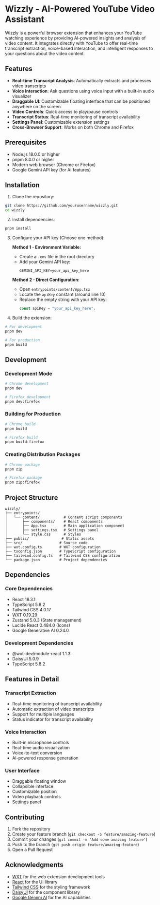 # Wizzly - AI-Powered YouTube Video Assistant

Wizzly is a powerful browser extension that enhances your YouTube watching experience by providing AI-powered insights and analysis of video content. It integrates directly with YouTube to offer real-time transcript extraction, voice-based interaction, and intelligent responses to your questions about the video content.

## Features

- **Real-time Transcript Analysis**: Automatically extracts and processes video transcripts
- **Voice Interaction**: Ask questions using voice input with a built-in audio visualizer
- **Draggable UI**: Customizable floating interface that can be positioned anywhere on the screen
- **Video Controls**: Quick access to play/pause controls
- **Transcript Status**: Real-time monitoring of transcript availability
- **Settings Panel**: Customizable extension settings
- **Cross-Browser Support**: Works on both Chrome and Firefox

## Prerequisites

- Node.js 18.0.0 or higher
- pnpm 8.0.0 or higher
- Modern web browser (Chrome or Firefox)
- Google Gemini API key (for AI features)

## Installation

1. Clone the repository:
```bash
git clone https://github.com/yourusername/wizzly.git
cd wizzly
```

2. Install dependencies:
```bash
pnpm install
```

3. Configure your API key (Choose one method):

   **Method 1 - Environment Variable:**
   - Create a `.env` file in the root directory
   - Add your Gemini API key:
     ```
     GEMINI_API_KEY=your_api_key_here
     ```

   **Method 2 - Direct Configuration:**
   - Open `entrypoints/content/App.tsx`
   - Locate the `apiKey` constant (around line 10)
   - Replace the empty string with your API key:
     ```typescript
     const apiKey = "your_api_key_here";
     ```

4. Build the extension:
```bash
# For development
pnpm dev

# For production
pnpm build
```

## Development

### Development Mode

```bash
# Chrome development
pnpm dev

# Firefox development
pnpm dev:firefox
```

### Building for Production

```bash
# Chrome build
pnpm build

# Firefox build
pnpm build:firefox
```

### Creating Distribution Packages

```bash
# Chrome package
pnpm zip

# Firefox package
pnpm zip:firefox
```

## Project Structure

```
wizzly/
├── entrypoints/
│   └── content/           # Content script components
│       ├── components/    # React components
│       ├── App.tsx        # Main application component
│       ├── settings.tsx   # Settings panel
│       └── style.css      # Styles
├── public/               # Static assets
├── src/                 # Source code
├── wxt.config.ts        # WXT configuration
├── tsconfig.json        # TypeScript configuration
├── tailwind.config.ts   # Tailwind CSS configuration
└── package.json         # Project dependencies
```

## Dependencies

### Core Dependencies
- React 18.3.1
- TypeScript 5.8.2
- Tailwind CSS 4.0.17
- WXT 0.19.29
- Zustand 5.0.3 (State management)
- Lucide React 0.484.0 (Icons)
- Google Generative AI 0.24.0

### Development Dependencies
- @wxt-dev/module-react 1.1.3
- DaisyUI 5.0.9
- TypeScript 5.8.2

## Features in Detail

### Transcript Extraction
- Real-time monitoring of transcript availability
- Automatic extraction of video transcripts
- Support for multiple languages
- Status indicator for transcript availability

### Voice Interaction
- Built-in microphone controls
- Real-time audio visualization
- Voice-to-text conversion
- AI-powered response generation

### User Interface
- Draggable floating window
- Collapsible interface
- Customizable position
- Video playback controls
- Settings panel

## Contributing

1. Fork the repository
2. Create your feature branch (`git checkout -b feature/amazing-feature`)
3. Commit your changes (`git commit -m 'Add some amazing feature'`)
4. Push to the branch (`git push origin feature/amazing-feature`)
5. Open a Pull Request


## Acknowledgments

- [WXT](https://wxt.dev/) for the web extension development tools
- [React](https://reactjs.org/) for the UI library
- [Tailwind CSS](https://tailwindcss.com/) for the styling framework
- [DaisyUI](https://daisyui.com/) for the component library
- [Google Gemini AI](https://ai.google.dev/) for the AI capabilities
